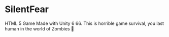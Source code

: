 # SilentFear
HTML 5 Game Made with Unity 6 66. This is horrible game survival, you last human in the world of Zombies 🚸
